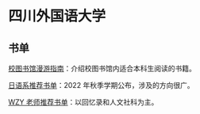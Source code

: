 # 四川外国语大学

## 书单

[校图书馆漫游指南](the-guide-for-school-library.md)：介绍校图书馆内适合本科生阅读的书籍。

[日语系推荐书单](the-book-list-by-college-of-japnanese.md)：2022 年秋季学期公布，涉及的方向很广。

[WZY 老师推荐书单](the-book-list-by-wzy-in-2022-01.md)：以回忆录和人文社科为主。
